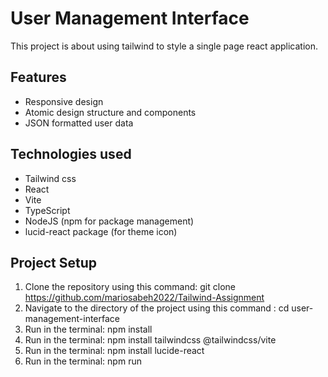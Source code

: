 # User Management Interface
This project is about using tailwind to style a single page react application.

## Features
- Responsive design
- Atomic design structure and components
- JSON formatted user data

## Technologies used
- Tailwind css
- React
- Vite
- TypeScript
- NodeJS (npm for package management)
- lucid-react package (for theme icon)

## Project Setup
1. Clone the repository using this command: git clone https://github.com/mariosabeh2022/Tailwind-Assignment
2. Navigate to the directory of the project using this command : cd user-management-interface
3. Run in the terminal: npm install
4. Run in the terminal: npm install tailwindcss @tailwindcss/vite
5. Run in the terminal: npm install lucide-react
6. Run in the terminal: npm run
